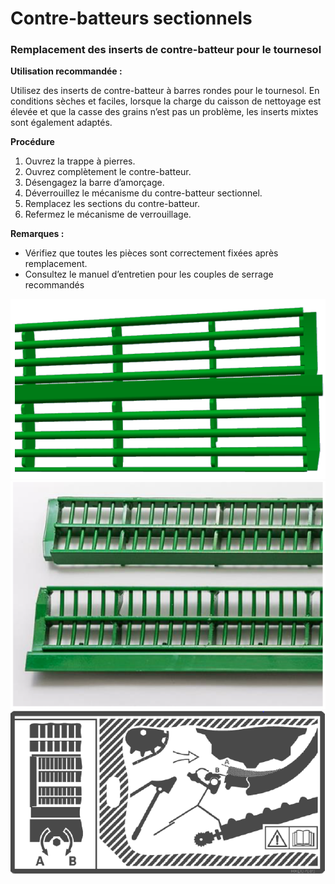 # Contre-batteurs sectionnels


### Remplacement des inserts de contre-batteur pour le tournesol

**Utilisation recommandée :**


Utilisez des inserts de contre-batteur à barres rondes pour le tournesol. En conditions sèches et faciles, lorsque la charge du caisson de nettoyage est élevée et que la casse des grains n’est pas un problème, les inserts mixtes sont également adaptés.


**Procédure**


1. Ouvrez la trappe à pierres.
2. Ouvrez complètement le contre-batteur.
3. Désengagez la barre d’amorçage.
4. Déverrouillez le mécanisme du contre-batteur sectionnel.
5. Remplacez les sections du contre-batteur.
6. Refermez le mécanisme de verrouillage.


**Remarques :**

- Vérifiez que toutes les pièces sont correctement fixées après remplacement.
- Consultez le manuel d’entretien pour les couples de serrage recommandés

![../images/Capture%20d%E2%80%99%C3%A9cran%202025-04-20%20%C3%A0%2011.51.00.png](../images/Capture%20d%E2%80%99%C3%A9cran%202025-04-20%20%C3%A0%2011.51.00.png)
![../images/Capture%20d%E2%80%99%C3%A9cran%202025-04-20%20%C3%A0%2011.51.08.png](../images/Capture%20d%E2%80%99%C3%A9cran%202025-04-20%20%C3%A0%2011.51.08.png)
![../images/Capture%20d%E2%80%99%C3%A9cran%202025-04-20%20%C3%A0%2011.51.17.png](../images/Capture%20d%E2%80%99%C3%A9cran%202025-04-20%20%C3%A0%2011.51.17.png)